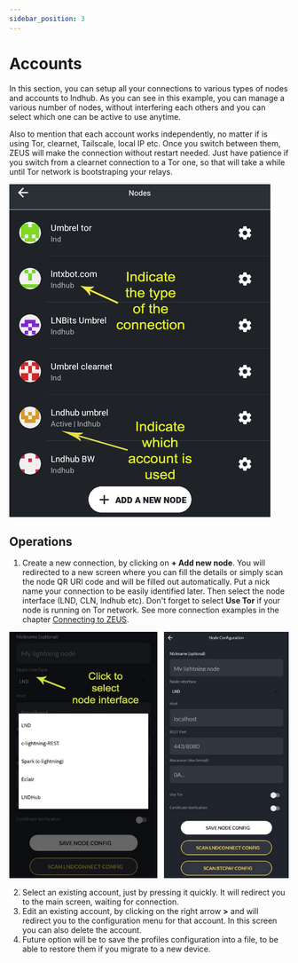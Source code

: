 ```yaml
---
sidebar_position: 3
---
```


# Accounts

In this section, you can setup all your connections to various types of nodes and accounts to lndhub. As you can see in this example, you can manage a various number of nodes, without interfering each others and you can select which one can be active to use anytime.

Also to mention that each account works independently, no matter if is using Tor, clearnet, Tailscale, local IP etc. Once you switch between them, ZEUS will make the connection without restart needed. Just have patience if you switch from a clearnet connection to a Tor one, so that will take a while until Tor network is bootstraping your relays.

![zeus-accounts](../../../static/img/zeus-accounts.jpg)

## Operations
1. Create a new connection, by clicking on **+ Add new node**. You will redirected to a new screen where you can fill the details or simply scan the node QR URI code and will be filled out automatically. Put a nick name your connection to be easily identified later. Then select the node interface (LND, CLN, lndhub etc). Don't forget to select **Use Tor** if your node is running on Tor network. See more connection examples in the chapter [Connecting to ZEUS](../getting-started/lightning-node-connect.md).

![node-config](../../../static/img/node-config.jpg)

2. Select an existing account, just by pressing it quickly. It will redirect you to the main screen, waiting for connection.
3. Edit an existing account, by clicking on the right arrow **>** and will redirect you to the configuration menu for that account. In this screen you can also delete the account.
4. Future option will be to save the profiles configuration into a file, to be able to restore them if you migrate to a new device.